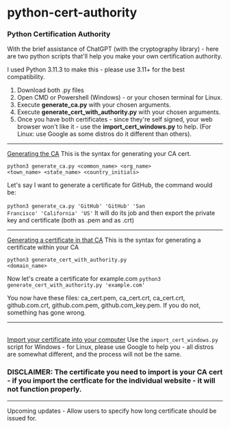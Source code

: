 # python-cert-authority
<h3>Python Certification Authority</h3>
With the brief assistance of ChatGPT (with the cryptography library) - here are two python scripts that'll help you make your own certification authority.

I used Python 3.11.3 to make this - please use 3.11+ for the best compatibility.

1. Download both .py files
2. Open CMD or Powershell (Windows) - or your chosen terminal for Linux.
3. Execute <b>generate_ca.py</b> with your chosen arguments.
4. Execute <b>generate_cert_with_authority.py</b> with your chosen arguments.
5. Once you have both certificates - since they're self signed, your web browser won't like it - use the <b>import_cert_windows.py</b> to help. (For Linux: use Google as some distros do it different than others).

<hr>

<u>Generating the CA</u>
This is the syntax for generating your CA cert.

<code>python3 generate_ca.py <common_name> <org_name> <town_name> <state_name> <country_initials></code>

Let's say I want to generate a certificate for GitHub, the command would be:
<br><br>
<code>python3 generate_ca.py 'GitHub' 'GitHub' 'San Francisco' 'California' 'US'</code>
It will do its job and then export the private key and certificate (both as .pem and as .crt)

<hr>
<u>Generating a certificate in that CA</u>
This is the syntax for generating a certificate within your CA

<code>python3 generate_cert_with_authority.py <domain_name></code>

Now let's create a certificate for example.com
<code>python3 generate_cert_with_authority.py 'example.com'</code>

You now have these files: ca_cert.pem, ca_cert.crt, ca_cert.crt, github.com.crt, github.com.pem, github.com_key.pem.
If you do not, something has gone wrong.
<hr>
<br>
<u>Import your certificate into your computer</u>
Use the <code>import_cert_windows.py</code> script for Windows - for Linux, please use Google to help you - all distros are somewhat different, and the process will not be the same.
<h3>DISCLAIMER: The certificate you need to import is your CA cert - if you import the certficate for the individual website - it will not function properly.</h3>

<hr>
Upcoming updates
- Allow users to specify how long certificate should be issued for.
